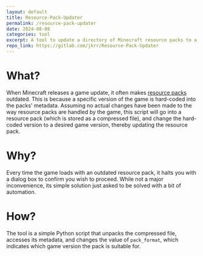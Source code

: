 ```yaml
---
layout: default
title: Resource-Pack-Updater
permalink: /resource-pack-updater
date: 2024-08-08
categories: tool
excerpt: A tool to update a directory of Minecraft resource packs to a desired version.
repo_link: https://gitlab.com/jkrr/Resource-Pack-Updater
---
```


# What?
When Minecraft releases a game update, it often makes [resource packs](https://minecraft.wiki/w/Resource_pack) outdated. This is because a specific version of the game is hard-coded into the packs' metadata. Assuming no actual changes have been made to the way resource packs are handled by the game, this script will go into a resource pack (which is stored as a compressed file), and change the hard-coded version to a desired game version, thereby updating the resource pack.

# Why?
Every time the game loads with an outdated resource pack, it halts you with a dialog box to confirm you wish to proceed. While not a major inconvenience, its simple solution just asked to be solved with a bit of automation.

# How?
The tool is a simple Python script that unpacks the compressed file, accesses its metadata, and changes the value of `pack_format`, which indicates which game version the pack is suitable for.

